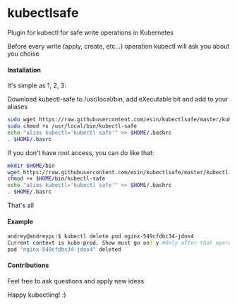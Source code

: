 # kubectlsafe
Plugin for kubectl for safe write operations in Kubernetes

Before every write (apply, create, etc...) operation kubectl will ask you about you choise

#### Installation
It's simple as 1, 2, 3:

Download kubectl-safe to /usr/local/bin, add eXecutable bit and add to your aliases

```sh
sudo wget https://raw.githubusercontent.com/esin/kubectlsafe/master/kubectl-safe -O /usr/local/bin/kubectl-safe
sudo chmod +x /usr/local/bin/kubectl-safe
echo "alias kubectl='kubectl safe'" >> $HOME/.bashrc
. $HOME/.basrc
```

If you don't have root access, you can do like that:
```sh
mkdir $HOME/bin
wget https://raw.githubusercontent.com/esin/kubectlsafe/master/kubectl-safe -O $HOME/bin/kubectl-safe
chmod +x $HOME/bin/kubectl-safe
echo "alias kubectl='kubectl safe'" >> $HOME/.bashrc
. $HOME/.basrc
```

That's all

#### Example

```sh
andrey@andreypc:$ kubectl delete pod nginx-549cfdbc34-jdos4
Current context is kube-prod. Show must go on? y #Only after that operation will begin
pod "nginx-549cfdbc34-jdos4" deleted
```


#### Contributions

Feel free to ask questions and apply new ideas

Happy kubectling! :)
